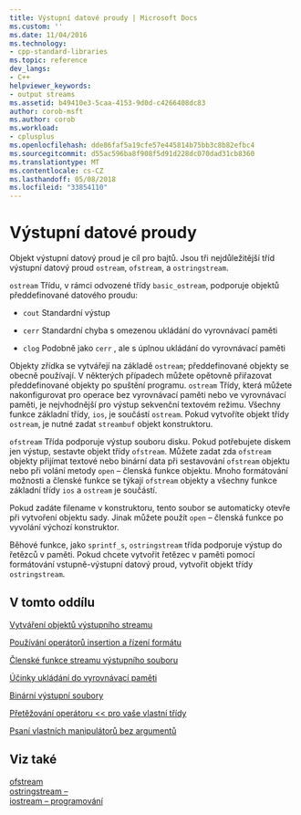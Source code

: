 ```yaml
---
title: Výstupní datové proudy | Microsoft Docs
ms.custom: ''
ms.date: 11/04/2016
ms.technology:
- cpp-standard-libraries
ms.topic: reference
dev_langs:
- C++
helpviewer_keywords:
- output streams
ms.assetid: b49410e3-5caa-4153-9d0d-c4266408dc83
author: corob-msft
ms.author: corob
ms.workload:
- cplusplus
ms.openlocfilehash: dde86faf5a19cfe57e445814b75bb3c8b82efbc4
ms.sourcegitcommit: d55ac596ba8f908f5d91d228dc070dad31cb8360
ms.translationtype: MT
ms.contentlocale: cs-CZ
ms.lasthandoff: 05/08/2018
ms.locfileid: "33854110"
---
```

# <a name="output-streams"></a>Výstupní datové proudy

Objekt výstupní datový proud je cíl pro bajtů. Jsou tři nejdůležitější tříd výstupní datový proud `ostream`, `ofstream`, a `ostringstream`.

`ostream` Třídu, v rámci odvozené třídy `basic_ostream`, podporuje objektů předdefinované datového proudu:

- `cout` Standardní výstup

- `cerr` Standardní chyba s omezenou ukládání do vyrovnávací paměti

- `clog` Podobně jako `cerr` , ale s úplnou ukládání do vyrovnávací paměti

Objekty zřídka se vytvářejí na základě `ostream`; předdefinované objekty se obecně používají. V některých případech můžete opětovně přiřazovat předdefinované objekty po spuštění programu. `ostream` Třídy, která můžete nakonfigurovat pro operace bez vyrovnávací paměti nebo ve vyrovnávací paměti, je nejvhodnější pro výstup sekvenční textovém režimu. Všechny funkce základní třídy, `ios`, je součástí `ostream`. Pokud vytvoříte objekt třídy `ostream`, je nutné zadat `streambuf` objekt konstruktoru.

`ofstream` Třída podporuje výstup souboru disku. Pokud potřebujete diskem jen výstup, sestavte objekt třídy `ofstream`. Můžete zadat zda `ofstream` objekty přijímat textové nebo binární data při sestavování `ofstream` objektu nebo při volání metody `open` – členská funkce objektu. Mnoho formátování možnosti a členské funkce se týkají `ofstream` objekty a všechny funkce základní třídy `ios` a `ostream` je součástí.

Pokud zadáte filename v konstruktoru, tento soubor se automaticky otevře při vytvoření objektu sady. Jinak můžete použít `open` – členská funkce po vyvolání výchozí konstruktor.

Běhové funkce, jako `sprintf_s`, `ostringstream` třída podporuje výstup do řetězců v paměti. Pokud chcete vytvořit řetězec v paměti pomocí formátování vstupně-výstupní datový proud, vytvořit objekt třídy `ostringstream`.

## <a name="in-this-section"></a>V tomto oddílu

[Vytváření objektů výstupního streamu](../standard-library/constructing-output-stream-objects.md)

[Používání operátorů insertion a řízení formátu](../standard-library/using-insertion-operators-and-controlling-format.md)

[Členské funkce streamu výstupního souboru](../standard-library/output-file-stream-member-functions.md)

[Účinky ukládání do vyrovnávací paměti](../standard-library/effects-of-buffering.md)

[Binární výstupní soubory](../standard-library/binary-output-files.md)

[Přetěžování operátoru << pro vaše vlastní třídy](../standard-library/overloading-the-output-operator-for-your-own-classes.md)

[Psaní vlastních manipulátorů bez argumentů](../standard-library/writing-your-own-manipulators-without-arguments.md)

## <a name="see-also"></a>Viz také

[ofstream](../standard-library/basic-ofstream-class.md)<br/>
[ostringstream –](../standard-library/basic-ostringstream-class.md)<br/>
[iostream – programování](../standard-library/iostream-programming.md)<br/>
